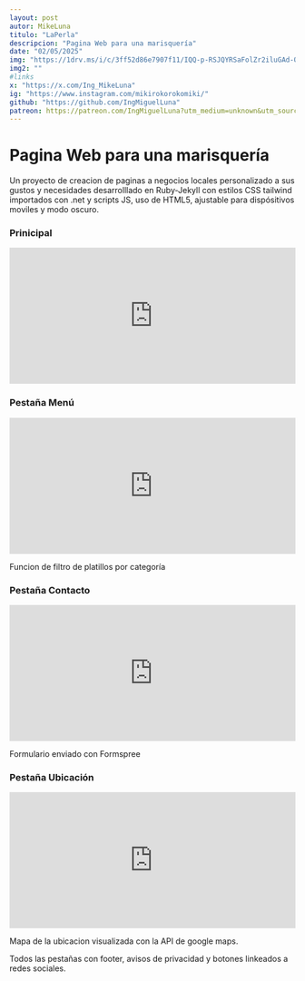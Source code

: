 ```yaml
---
layout: post
autor: MikeLuna
titulo: "LaPerla"
descripcion: "Pagina Web para una marisquería"
date: "02/05/2025"
img: "https://1drv.ms/i/c/3ff52d86e7907f11/IQQ-p-RSJQYRSaFolZr2iluGAd-OrAWS3LDyP_npr7bm8Gg?width=1024"
img2: ""
#links
x: "https://x.com/Ing_MikeLuna"
ig: "https://www.instagram.com/mikirokorokomiki/"
github: "https://github.com/IngMiguelLuna"
patreon: https://patreon.com/IngMiguelLuna?utm_medium=unknown&utm_source=join_link&utm_campaign=creatorshare_creator&utm_content=copyLink
---
```

# Pagina Web para una marisquería

Un proyecto de creacion de paginas a negocios locales personalizado a sus gustos y necesidades desarrolllado en Ruby-Jekyll con estilos CSS tailwind importados con .net y scripts JS, uso de HTML5, ajustable para dispósitivos moviles y modo oscuro.

### Prinicipal

<iframe src="https://1drv.ms/b/c/3ff52d86e7907f11/IQTRCsy8mH4ITouvFQZeYE80AXE9lBz6XamQ8XHKxFjB0eo" width="100%" height="240" frameborder="0" scrolling="yes"></iframe>

### Pestaña Menú

<iframe src="https://1drv.ms/b/c/3ff52d86e7907f11/IQREyJkZ6MfYTbZTeqCWgKy3AXxzDZtw17ia3xfdDVbDm2A" width="100%" height="240" frameborder="0" scrolling="yes"></iframe>

Funcion de filtro de platillos por categoría

### Pestaña Contacto

<iframe src="https://1drv.ms/b/c/3ff52d86e7907f11/IQTGu7jksmjyT6jJmd2U0bfQARRytrVxbwtoPrM3RsGb4sE" width="100%" height="240" frameborder="0" scrolling="yes"></iframe>

Formulario enviado con Formspree

### Pestaña Ubicación

<iframe src="https://1drv.ms/b/c/3ff52d86e7907f11/IQR49i41o9e4TrEECXAJA1XkAfHgRHNvS597NkFRGILAC-4" width="100%" height="240" frameborder="0" scrolling="yes"></iframe>

Mapa de la ubicacion visualizada con la API de google maps.

Todos las pestañas con footer, avisos de privacidad y botones linkeados a redes sociales.